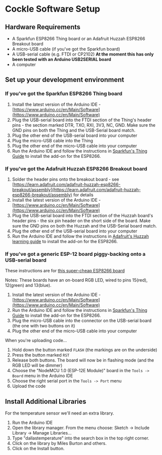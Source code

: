 # Cockle Software Setup

## Hardware Requirements

 * A Sparkfun ESP8266 Thing board or an Adafruit Huzzah ESP8266 Breakout board
 * A micro-USB cable (if you've got the Sparkfun board)
 * A USB-serial cable (e.g. FTDI or CP2102) **At the moment this has only been tested with an Arduino USB2SERIAL board**
 * A computer

## Set up your development environment

### If you've got the Sparkfun ESP8266 Thing board

 1. Install the latest version of the Arduino IDE - [https://www.arduino.cc/en/Main/Software](https://www.arduino.cc/en/Main/Software)
 1. Plug the USB-serial board into the FTDI section of the Thing's header pins - the section marked DTR, TXO, RXI, 3V3, NC, GND.  Make sure the GND pins on both the Thing and the USB-Serial board match.
 1. Plug the other end of the USB-serial board into your computer
 1. Plug the micro-USB cable into the Thing
 1. Plug the other end of the micro-USB cable into your computer
 1. Run the Arduino IDE and follow the instructions in [Sparkfun's Thing Guide](https://learn.sparkfun.com/tutorials/esp8266-thing-hookup-guide/installing-the-esp8266-arduino-addon) to install the add-on for the ESP8266.

### If you've got the Adafruit Huzzah ESP8266 Breakout board

 1. Solder the header pins onto the breakout board - see [https://learn.adafruit.com/adafruit-huzzah-esp8266-breakout/assembly](https://learn.adafruit.com/adafruit-huzzah-esp8266-breakout/assembly) for details
 1. Install the latest version of the Arduino IDE - [https://www.arduino.cc/en/Main/Software](https://www.arduino.cc/en/Main/Software)
 1. Plug the USB-serial board into the FTDI section of the Huzzah board's header pins - the six pin header on the short side of the board.  Make sure the GND pins on both the Huzzah and the USB-Serial board match.
 1. Plug the other end of the USB-serial board into your computer
 1. Run the Arduino IDE and follow the instructions in [Adafruit's Huzzah learning guide](https://learn.adafruit.com/adafruit-huzzah-esp8266-breakout/using-arduino-ide) to install the add-on for the ESP8266.

### If you've got a generic ESP-12 board piggy-backing onto a USB-serial board

These instructions are for [this super-cheap ESP8266 board](http://www.aliexpress.com/item/ESP8266-serial-WIFI-Witty-cloud-Development-Board-ESP-12F-module-MINI-nodemcu/32569199462.html)

Notes: These boards have an on-board RGB LED, wired to pins 15(red), 12(green) and 13(blue).

 1. Install the latest version of the Arduino IDE - [https://www.arduino.cc/en/Main/Software](https://www.arduino.cc/en/Main/Software)
 1. Run the Arduino IDE and follow the instructions in [Sparkfun's Thing Guide](https://learn.sparkfun.com/tutorials/esp8266-thing-hookup-guide/installing-the-esp8266-arduino-addon) to install the add-on for the ESP8266.
 1. Plug the micro-USB cable into the connector on the USB-serial board (the one with two buttons on it)
 1. Plug the other end of the micro-USB cable into your computer

When you're uploading code...

 1. Hold down the button marked `FLASH` (the markings are on the underside)
 1. Press the button marked `RST`
 1. Release both buttons.  The board will now be in flashing mode (and the RGB LED will be dimmer)
 1. Choose the "NodeMCU 1.0 (ESP-12E Module)" board in the `Tools -> Board` menu in the Arduino IDE
 1. Choose the right serial port in the `Tools -> Port` menu
 1. Upload the code

## Install Additional Libraries

For the temperature sensor we'll need an extra library.

 1. Run the Arduino IDE
 1. Open the library manager.  From the menu choose:
     Sketch -> Include Library -> Manage Libraries...
 1. Type "dallastemperature" into the search box in the top right corner.
 1. Click on the library by Miles Burton and others.
 1. Click on the Install button.

